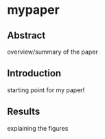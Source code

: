 # mypaper

## Abstract
overview/summary of the paper

## Introduction
starting point for my paper!

## Results
explaining the figures

